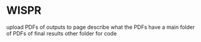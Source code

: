 # WISPR

upload PDFs of outputs to page
describe what the PDFs
have a main folder of PDFs of final results
other folder for code
